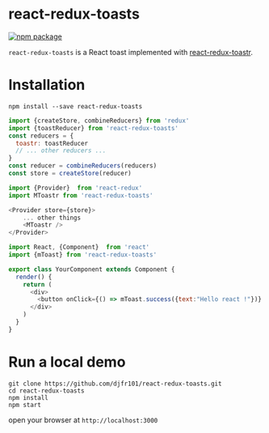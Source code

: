 # react-redux-toasts

[![npm package][npm-badge]][npm]

`react-redux-toasts` is a React toast implemented with [react-redux-toastr](https://github.com/diegoddox/react-redux-toastr).

# Installation

`npm install --save react-redux-toasts`

```javascript
import {createStore, combineReducers} from 'redux'
import {toastReducer} from 'react-redux-toasts'
const reducers = {
  toastr: toastReducer
  // ... other reducers ...
}
const reducer = combineReducers(reducers)
const store = createStore(reducer)
```

```javascript
import {Provider}  from 'react-redux'
import MToastr from 'react-redux-toasts'

<Provider store={store}>
    ... other things
    <MToastr />
</Provider>
```

```javascript
import React, {Component}  from 'react'
import {mToast} from 'react-redux-toasts'

export class YourComponent extends Component {
  render() {
    return (
      <div>
        <button onClick={() => mToast.success({text:"Hello react !"})} type="button">Toast</button>
      </div>
    )
  }
}
```

# Run a local demo
```
git clone https://github.com/djfr101/react-redux-toasts.git
cd react-redux-toasts
npm install
npm start
```
open your browser at `http://localhost:3000`

[npm-badge]: https://img.shields.io/npm/v/npm-package.png?style=flat-square
[npm]: https://www.npmjs.org/package/npm-package
